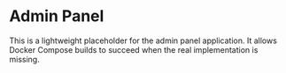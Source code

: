 # Admin Panel

This is a lightweight placeholder for the admin panel application. It allows Docker Compose builds to succeed when the real implementation is missing.
